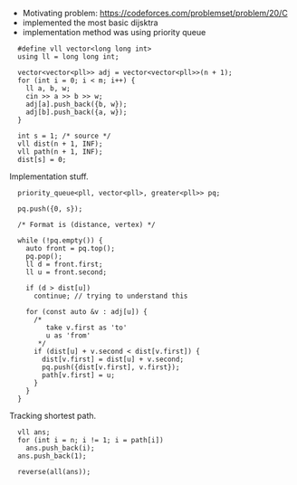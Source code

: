 
* Motivating problem: https://codeforces.com/problemset/problem/20/C
* implemented the most basic dijsktra
* implementation method was using priority queue


```
  #define vll vector<long long int>
  using ll = long long int;
  
  vector<vector<pll>> adj = vector<vector<pll>>(n + 1);
  for (int i = 0; i < m; i++) {
    ll a, b, w;
    cin >> a >> b >> w;
    adj[a].push_back({b, w});
    adj[b].push_back({a, w});
  }

  int s = 1; /* source */
  vll dist(n + 1, INF);
  vll path(n + 1, INF);
  dist[s] = 0;
```

Implementation stuff. 
```
  priority_queue<pll, vector<pll>, greater<pll>> pq;

  pq.push({0, s});
  
  /* Format is (distance, vertex) */
  
  while (!pq.empty()) {
    auto front = pq.top();
    pq.pop();
    ll d = front.first;
    ll u = front.second;

    if (d > dist[u])
      continue; // trying to understand this

    for (const auto &v : adj[u]) {
      /*
         take v.first as 'to'
         u as 'from'
       */
      if (dist[u] + v.second < dist[v.first]) {
        dist[v.first] = dist[u] + v.second;
        pq.push({dist[v.first], v.first});
        path[v.first] = u;
      }
    }
  }
```

Tracking  shortest path. 
```
  vll ans;
  for (int i = n; i != 1; i = path[i])
    ans.push_back(i);
  ans.push_back(1);

  reverse(all(ans));

```
